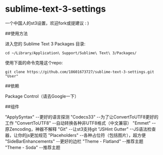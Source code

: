 sublime-text-3-settings
=======================

一个中国人的st3设置，欢迎fork或提建议 : )

##使用方法

进入您的 Sublime Text 3 Packages 目录:
```
cd ~/Library/Application\ Support/Sublime\ Text\ 3/Packages/
```
使用下面的命令克隆这个repo:
```
git clone https://github.com/18601673727/sublime-text-3-settings.git "User"
```

##依赖

Package Control（请去Google一下）

##组件

"ApplySyntax"          --更好的语言探测
"Codecs33"             --为了让ConvertToUTF8更好的工作
"ConvertToUTF8"        --自动转换各种非UTF8格式（中文兼容）
"Emmet"                --原Zencoding，神器不解释
"Git"                  --让st3支持git
"JSHint Gutter"        --JS语法检查器，让你的js更加规范
"Placeholders"         --各种占位符（包括图片），超方便
"SideBarEnhancements"  --更好的边栏
"Theme - Flatland"     --推荐主题
"Theme - Soda"         --推荐主题
